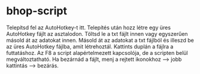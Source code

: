 # bhop-script
Telepítsd fel az AutoHotkey-t itt.
Telepítés után hozz létre egy üres AutoHotkey fájlt az asztalodon.
Töltsd le a txt fájlt innen vagy egyszerűen másold át az adatokat innen.
Másold át az adatokat a txt fájlból és illeszd be az üres AutoHotkey fájlba, amit létrehoztál.
Kattints duplán a fájlra a futtatáshoz. Az F8 a script alapértelmezett kapcsolója, de a scripten belül megváltoztatható.
Ha bezárnád a fájlt, menj a rejtett ikonokhoz --> jobb kattintás --> bezárás.

